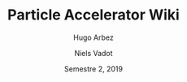 ---
title: Particle Accelerator Wiki
author:
	- Hugo Arbez
	- Niels Vadot
date: Semestre 2, 2019
---